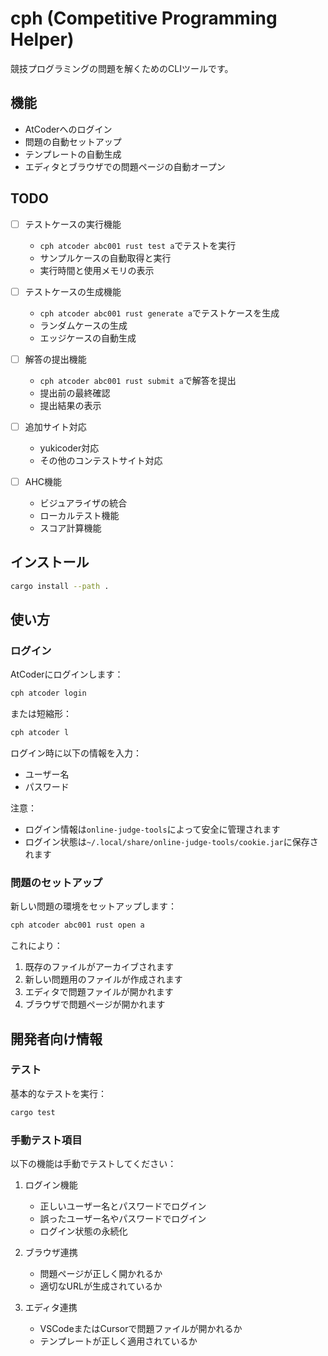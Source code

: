 # cph (Competitive Programming Helper)

競技プログラミングの問題を解くためのCLIツールです。

## 機能

- AtCoderへのログイン
- 問題の自動セットアップ
- テンプレートの自動生成
- エディタとブラウザでの問題ページの自動オープン

## TODO

- [ ] テストケースの実行機能
  - `cph atcoder abc001 rust test a`でテストを実行
  - サンプルケースの自動取得と実行
  - 実行時間と使用メモリの表示

- [ ] テストケースの生成機能
  - `cph atcoder abc001 rust generate a`でテストケースを生成
  - ランダムケースの生成
  - エッジケースの自動生成

- [ ] 解答の提出機能
  - `cph atcoder abc001 rust submit a`で解答を提出
  - 提出前の最終確認
  - 提出結果の表示

- [ ] 追加サイト対応
  - yukicoder対応
  - その他のコンテストサイト対応

- [ ] AHC機能
  - ビジュアライザの統合
  - ローカルテスト機能
  - スコア計算機能

## インストール

```bash
cargo install --path .
```

## 使い方

### ログイン

AtCoderにログインします：

```bash
cph atcoder login
```

または短縮形：

```bash
cph atcoder l
```

ログイン時に以下の情報を入力：
- ユーザー名
- パスワード

注意：
- ログイン情報は`online-judge-tools`によって安全に管理されます
- ログイン状態は`~/.local/share/online-judge-tools/cookie.jar`に保存されます

### 問題のセットアップ

新しい問題の環境をセットアップします：

```bash
cph atcoder abc001 rust open a
```

これにより：
1. 既存のファイルがアーカイブされます
2. 新しい問題用のファイルが作成されます
3. エディタで問題ファイルが開かれます
4. ブラウザで問題ページが開かれます

## 開発者向け情報

### テスト

基本的なテストを実行：

```bash
cargo test
```

### 手動テスト項目

以下の機能は手動でテストしてください：

1. ログイン機能
   - 正しいユーザー名とパスワードでログイン
   - 誤ったユーザー名やパスワードでログイン
   - ログイン状態の永続化

2. ブラウザ連携
   - 問題ページが正しく開かれるか
   - 適切なURLが生成されているか

3. エディタ連携
   - VSCodeまたはCursorで問題ファイルが開かれるか
   - テンプレートが正しく適用されているか 